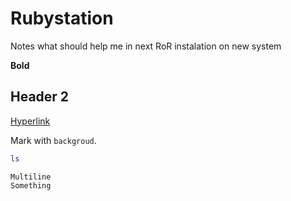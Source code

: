 # Rubystation

Notes what should help me in next RoR instalation on new system

__Bold__
## Header 2
[Hyperlink](http://link.org/)

Mark with `backgroud`.

```bash
ls
```


```
Multiline
Something 
```
